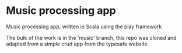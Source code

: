 # Music processing app

Music processing app, written in Scala using the play framework

The bulk of the work is in the 'music' branch, this repo was cloned and adapted from a simple crud app from the typesafe website
